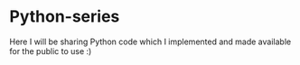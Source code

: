# Python-series
Here I will be sharing Python code which I implemented and made available for the public to use :)
